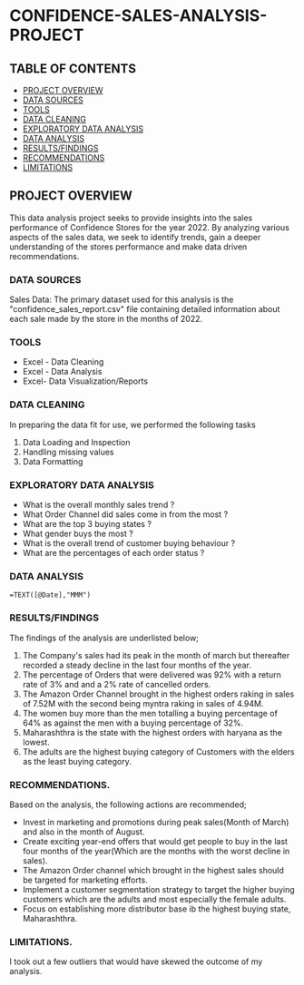 # CONFIDENCE-SALES-ANALYSIS-PROJECT

## TABLE OF CONTENTS
 - [PROJECT OVERVIEW](#project-overview)
 - [DATA SOURCES](#data-sources)
 - [TOOLS](#tools)
 - [DATA CLEANING](#data-cleaning)
 - [EXPLORATORY DATA ANALYSIS](#exploratory-data-analysis)
 - [DATA ANALYSIS](#data-analysis)
 - [RESULTS/FINDINGS](#results/findings)
 - [RECOMMENDATIONS](#Recommendations)
 - [LIMITATIONS](#limitations)

## PROJECT OVERVIEW

This data analysis project seeks to provide insights into the sales performance of Confidence Stores for the year 2022. By analyzing various aspects of the sales data, we seek to identify trends, gain a deeper understanding of the stores performance and make data driven recommendations.

### DATA SOURCES

Sales Data: The primary dataset used for this analysis is the "confidence_sales_report.csv" file containing detailed information about each sale made by the store in the months of 2022.

### TOOLS
- Excel - Data Cleaning
- Excel - Data Analysis
- Excel- Data Visualization/Reports

### DATA CLEANING

In preparing the data fit for use, we performed the following tasks
1. Data Loading and Inspection
2. Handling missing values
3. Data Formatting

### EXPLORATORY DATA ANALYSIS
- What is the overall monthly sales trend ?
- What Order Channel did sales come in from the most ?
- What are the top 3 buying states ?
- What gender buys the most ?
- What is the overall trend of customer buying behaviour ?
- What are the percentages of each order status ?

### DATA ANALYSIS

```Excel
=TEXT([@Date],"MMM")
```

### RESULTS/FINDINGS
The findings of the analysis are underlisted below;
1. The Company's sales had its peak in the month of march but thereafter recorded a steady decline in the last four months of the year.
2. The percentage of Orders that were delivered was 92% with a return rate of 3% and and a 2% rate of cancelled orders.
3. The Amazon Order Channel brought in the highest orders raking in sales of 7.52M with the second being myntra raking in sales of 4.94M.
4. The women buy more than the men totalling a buying percentage of 64% as against the men with a buying percentage of 32%.
5. Maharashthra is the state with the highest orders with haryana as the lowest.
6. The adults are the highest buying category of Customers with the elders as the least buying category.

### RECOMMENDATIONS.
Based on the analysis, the following actions are recommended;
- Invest in marketing and promotions during peak sales(Month of March) and also in the month of August.
- Create exciting year-end offers that would get people to buy in the last four months of the year(Which are the months with the worst decline in sales).
- The Amazon Order channel which brought in the highest sales should be targeted for marketing efforts.
- Implement a customer segmentation strategy to target the higher buying customers which are the adults and most especially the female adults.
- Focus on establishing more distributor base ib the highest buying state, Maharashthra.

### LIMITATIONS.
I took out a few outliers that would have skewed the outcome of my analysis.




